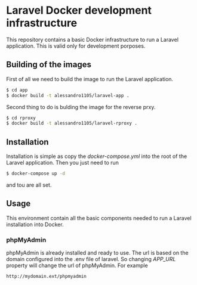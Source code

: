 # Laravel Docker development infrastructure
This repository contains a basic Docker infrastructure to run a Laravel application. This is valid only for development porposes.

## Building of the images
First of all we need to build the image to run the Laravel application.

```bash
$ cd app
$ docker build -t alessandro1105/laravel-app .
````

Second thing to do is bulding the image for the reverse prxy.

```bash
$ cd rproxy
$ docker build -t alessandro1105/laravel-rproxy .
````

## Installation
Installation is simple as copy the *docker-compose.yml* into the root of the Laravel application. Then you just need to run

```bash
$ docker-compose up -d
````

and tou are all set.

## Usage
This environment contain all the basic components needed to run a Laravel installation into Docker.

### phpMyAdmin
phpMyAdmin is already installed and ready to use. The url is based on the domain configured into the .env file of laravel. So changing *APP_URL* property will change the url of phpMyAdmin. For example

```http
http://mydomain.ext/phpmyadmin
```
